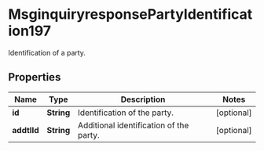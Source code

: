 

# MsginquiryresponsePartyIdentification197

Identification of a party.

## Properties

| Name | Type | Description | Notes |
|------------ | ------------- | ------------- | -------------|
|**id** | **String** | Identification of the party. |  [optional] |
|**addtlId** | **String** | Additional identification of the party. |  [optional] |




